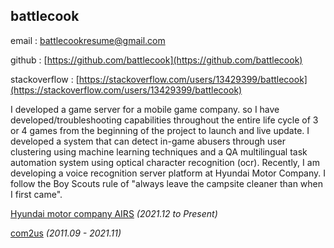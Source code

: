 ## battlecook

email : battlecookresume@gmail.com

github : [https://github.com/battlecook](https://github.com/battlecook)

stackoverflow : [https://stackoverflow.com/users/13429399/battlecook](https://stackoverflow.com/users/13429399/battlecook)


I developed a game server for a mobile game company.
so I have developed/troubleshooting capabilities throughout the entire life cycle of 3 or 4 games from the beginning of the project to launch and live update. 
I developed a system that can detect in-game abusers through user clustering using machine learning techniques and a QA multilingual task automation system using optical character recognition (ocr). Recently, I am developing a voice recognition server platform at Hyundai Motor Company. I follow the Boy Scouts rule of "always leave the campsite cleaner than when I first came".

[Hyundai motor company AIRS](https://airsc.ai/) *(2021.12 to Present)*

[com2us](https://www.com2us.com/) *(2011.09 - 2021.11)*
